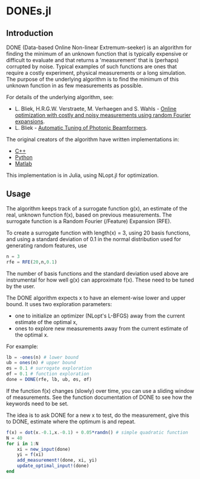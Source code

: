 # DONEs.jl

## Introduction
DONE (Data-based Online Non-linear Extremum-seeker) is an algorithm for finding the minimum of an unknown function that is typically expensive or difficult to evaluate and that returns a 'measurement' that is (perhaps) corrupted by noise.
Typical examples of such functions are ones that require a costly experiment, physical measurements or a long simulation.
The purpose of the underlying algorithm is to find the minimum of this unknown function in as few measurements as possible.

For details of the underlying algorithm, see:
- L. Bliek, H.R.G.W. Verstraete, M. Verhaegen and S. Wahls - [Online optimization with costly and noisy measurements using random Fourier expansions](https://ieeexplore.ieee.org/document/7728083).
- L. Bliek - [Automatic Tuning of Photonic Beamformers](https://repository.tudelft.nl/islandora/object/uuid:8bf73354-7c68-4512-8c2b-a5f060e783f4/datastream/OBJ/download).

The original creators of the algorithm have written implementations in:
- [C++](https://bitbucket.org/csi-dcsc/donecpp/src/master/)
- [Python](https://bitbucket.org/csi-dcsc/pydonec/src/master/)
- [Matlab](https://bitbucket.org/csi-dcsc/done_matlab/src/master/)

This implementation is in Julia, using NLopt.jl for optimization.

## Usage
The algorithm keeps track of a surrogate function g(x), an estimate of the real, unknown function f(x), based on previous measurements.
The surrogate function is a Random Fourier (/Feature) Expansion (RFE).

To create a surrogate function with length(x) = 3, using 20 basis functions, and using a standard deviation of 0.1 in the normal distribution used for generating random features, use
```julia
n = 3
rfe = RFE(20,n,0.1)
```
The number of basis functions and the standard deviation used above are instrumental for how well g(x) can approximate f(x). These need to be tuned by the user.

The DONE algorithm expects x to have an element-wise lower and upper bound.
It uses two exploration parameters:
- one to initialize an optimizer (NLopt's L-BFGS) away from the current estimate of the optimal x,
- ones to explore new measurements away from the current estimate of the optimal x.

For example:
```julia
lb = -ones(n) # lower bound
ub = ones(n) # upper bound
σs = 0.1 # surrogate exploration  
σf = 0.1 # function exploration
done = DONE(rfe, lb, ub, σs, σf)
```
If the function f(x) changes (slowly) over time, you can use a sliding window of measurements. See the function documentation of DONE to see how the keywords need to be set.

The idea is to ask DONE for a new x to test, do the measurement, give this to DONE, estimate where the optimum is and repeat.
```julia
f(x) = dot(x.-0.1,x.-0.1) + 0.05*randn() # simple quadratic function
N = 40
for i in 1:N
    xi = new_input(done)
    yi = f(xi)
    add_measurement!(done, xi, yi)
    update_optimal_input!(done)
end
```
